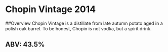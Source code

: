 # Chopin Vintage 2014

##Overview 
Chopin Vintage is a distillate from late autumn potato aged in a polish oak barrel. To be honest, Chopin is not vodka, but a spirit drink.

## ABV: 43.5%
